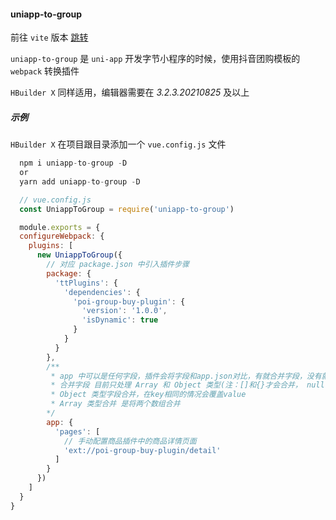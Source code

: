 ####  uniapp-to-group

前往 `vite` 版本 [跳转](https://github.com/jonsen-liu/vite-plugin-uniapp-to-group)

`uniapp-to-group` 是 `uni-app` 开发字节小程序的时候，使用抖音团购模板的 `webpack` 转换插件

`HBuilder X` 同样适用，编辑器需要在 *3.2.3.20210825* 及以上

##### 示例

`HBuilder X` 在项目跟目录添加一个 `vue.config.js` 文件


```javascript
  npm i uniapp-to-group -D
  or
  yarn add uniapp-to-group -D
```

```javascript
  // vue.config.js
  const UniappToGroup = require('uniapp-to-group')

  module.exports = {
  configureWebpack: {
    plugins: [
      new UniappToGroup({
        // 对应 package.json 中引入插件步骤
        package: {
          'ttPlugins': {
            'dependencies': {
              'poi-group-buy-plugin': {
                'version': '1.0.0',
                'isDynamic': true
              }
            }
          }
        },
        /**
         * app 中可以是任何字段，插件会将字段和app.json对比，有就合并字段，没有就添加字段
         * 合并字段 目前只处理 Array 和 Object 类型(注：[]和{}才会合并， null 类型不会合并)
         * Object 类型字段合并，在key相同的情况会覆盖value
         * Array 类型合并 是将两个数组合并
        */
        app: {
          'pages': [
            // 手动配置商品插件中的商品详情页面
            'ext://poi-group-buy-plugin/detail'
          ]
        }
      })
    ]
  }
}
```

